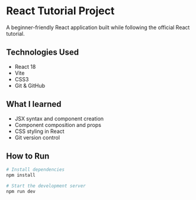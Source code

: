 # React Tutorial Project

A beginner-friendly React application built while following the official React tutorial.

## Technologies Used
- React 18
- Vite
- CSS3
- Git & GitHub

## What I learned

- JSX syntax and component creation
- Component composition and props
- CSS styling in React
- Git version control
  
## How to Run
```bash
# Install dependencies
npm install

# Start the development server
npm run dev



